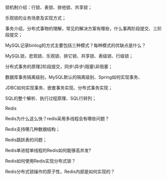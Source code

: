 锁机制介绍：行锁、表锁、排他锁、共享锁；

乐观锁的业务场景及实现方式；

事务介绍，分布式事物的理解，常见的解决方案有哪些，什么事两阶段提交、三阶段提交；

MySQL记录binlog的方式主要包括三种模式？每种模式的优缺点是什么？

MySQL锁，悲观锁、乐观锁、排它锁、共享锁、表级锁、行级锁；

分布式事务的原理2阶段提交，同步\异步\阻塞\非阻塞；

数据库事务隔离级别，MySQL默认的隔离级别、Spring如何实现事务、

JDBC如何实现事务、嵌套事务实现、分布式事务实现；

SQL的整个解析、执行过程原理、SQL行转列；

Redis

Redis为什么这么快？redis采用多线程会有哪些问题？

Redis支持哪几种数据结构；

Redis跳跃表的问题；

Redis单进程单线程的Redis如何能够高并发?

Redis如何使用Redis实现分布式锁？

Redis分布式锁操作的原子性，Redis内部是如何实现的？